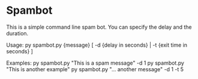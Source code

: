 # Spambot
This is a simple command line spam bot. You can specify the delay and the duration.

Usage:
py spambot.py {message} [ -d {delay in seconds} | -t {exit time in seconds} ]

Examples:
py spambot.py "This is a spam message" -d 1
py spambot.py "This is another example"
py spambot.py "... another message" -d 1 -t 5
